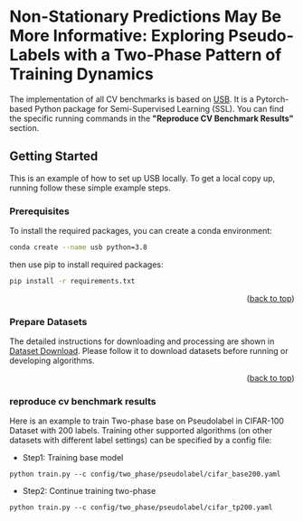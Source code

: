
# Non-Stationary Predictions May Be More Informative: Exploring Pseudo-Labels with a Two-Phase Pattern of Training Dynamics

The implementation of all CV benchmarks is based on [USB](https://github.com/microsoft/Semi-supervised-learning.git). It is a Pytorch-based Python package for Semi-Supervised Learning (SSL). You can find the specific running commands in the **"Reproduce CV Benchmark Results"** section.


## Getting Started

This is an example of how to set up USB locally.
To get a local copy up, running follow these simple example steps.

### Prerequisites

To install the required packages, you can create a conda environment:

```sh
conda create --name usb python=3.8
```

then use pip to install required packages:

```sh
pip install -r requirements.txt
```
<p align="right">(<a href="#top">back to top</a>)</p>


### Prepare Datasets

The detailed instructions for downloading and processing are shown in [Dataset Download](./preprocess/). Please follow it to download datasets before running or developing algorithms.

<p align="right">(<a href="#top">back to top</a>)</p>

### reproduce cv benchmark results

Here is an example to train Two-phase base on Pseudolabel in CIFAR-100 Dataset with 200 labels. Training other supported algorithms (on other datasets with different label settings) can be specified by a config file:

- Step1: Training base model
```
python train.py --c config/two_phase/pseudolabel/cifar_base200.yaml
```
- Step2: Continue training two-phase 
```
python train.py --c config/two_phase/pseudolabel/cifar_tp200.yaml
```

